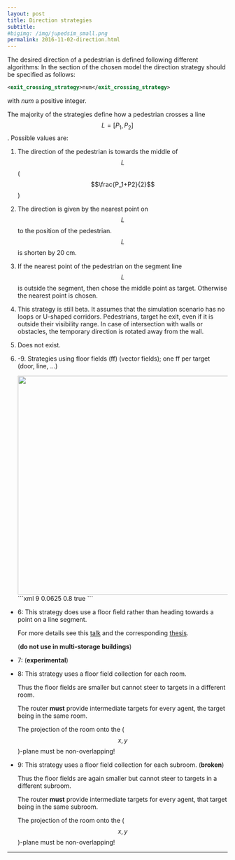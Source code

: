 ```yaml
---
layout: post
title: Direction strategies
subtitle:
#bigimg: /img/jupedsim_small.png
permalink: 2016-11-02-direction.html
---
```



The desired direction of a pedestrian is defined following different algorithms:
In the section of the chosen model the direction strategy should be specified as follows:

```xml
<exit_crossing_strategy>num</exit_crossing_strategy>
```

with *num* a positive integer.

The majority of the strategies define how a pedestrian crosses a line $$L = [P_1, P_2]$$. Possible values are:

1. The direction of the pedestrian is towards the middle of $$L$$ ($$\frac{P_1+P2}{2}$$)

2. The direction is given by the nearest point on $$L$$ to the position of the pedestrian.
   $$L$$ is shorten by 20 cm.

3. If the nearest point of the pedestrian on the segment line $$L$$ is outside the segment, then chose the middle point as target.
   Otherwise the nearest point is chosen.

4. This strategy is still beta. It assumes that the simulation scenario has no loops or U-shaped corridors.
   Pedestrians,  target he exit, even if it is outside their visibility range. In case of intersection with walls or obstacles, the temporary direction is rotated away from the wall.

5. Does not exist.

6. -9. Strategies using floor fields (ff) (vector fields); one ff per target (door, line, ...)

    <img src="{{ site.baseurl }}/img/transformFF.png" width="500" height="500" />
    ```xml
      <model_parameters>
       <exit_crossing_strategy>9</exit_crossing_strategy>
       <delta_h>0.0625</delta_h>
       <wall_avoid_distance>0.8</wall_avoid_distance>
       <use_wall_avoidance>true</use_wall_avoidance>
      </model_parameters>
    ```
  * 6: This strategy does use a floor field rather than heading towards a point on a line segment.

    For more details see this [talk](https://fz-juelich.sciebo.de/index.php/s/s1ORGTUssCsHDHC) and the corresponding [thesis](https://fz-juelich.sciebo.de/index.php/s/VFnUCH2gtz1mSoL).

    (__do not use in multi-storage buildings__)

  * 7: (__experimental__)

  * 8: This strategy uses a floor field collection for each room.

    Thus the floor fields are smaller but cannot steer to targets in a different room.

    The router __must__ provide intermediate targets for every agent, the target being in the same room.

    The projection of the room onto the ($$x,\, y$$)-plane must be non-overlapping!

  * 9: This strategy uses a floor field collection for each subroom. (__broken__)

    Thus the floor fields are again smaller but cannot steer to targets in a different subroom.

    The router __must__ provide intermediate targets for every agent, that target being in the same subroom.

    The projection of the room onto the ($$x,\, y$$)-plane must be non-overlapping!


---



[#Chraibi2011]: http://aimsciences.org/journals/displayPaper.jsp?paperID=6440 "Chraibi el al. Force-based models of pedestrian dynamics.  Pages: 425 - 442, Volume 6, Issue 3, September 2011"
